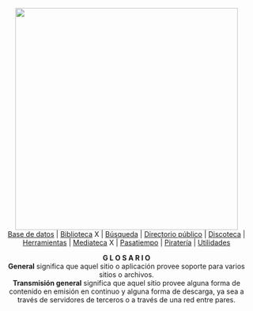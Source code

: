 <p align="center">
    <img src="https://i.imgur.com/QPqBLI8.jpg" width="450">
    <br>
     <a href="notes/basededatos.md">Base de datos</a> | 
     <a href="notes/biblioteca.md">Biblioteca</a> X | 
     <a href="notes/busqueda.md">Búsqueda</a> |
     <a href="notes/directoriopublico.md">Directorio público</a> | 
     <a href="notes/discoteca.md">Discoteca</a> | 
     <a href="notes/herramienta.md">Herramientas</a> | 
     <a href="notes/mediateca.md">Mediateca</a> X | 
     <a href="notes/pasatiempo.md">Pasatiempo</a> | 
     <a href="notes/pirateria.md">Piratería</a> | 
     <a href="notes/utilidades.md">Utilidades</a>
    <br>
</p>

<p align="center">
  <b>G L O S A R I O</b>
  <br>
  <a><strong>General</strong> significa que aquel sitio o aplicación provee soporte para varios sitios o archivos.</a>
  <br>
  <a><strong>Transmisión general</strong> significa que aquel sitio provee alguna forma de contenido en emisión en continuo y alguna forma de descarga, ya sea a través de servidores de terceros o a través de una red entre pares.</a>
</p>
